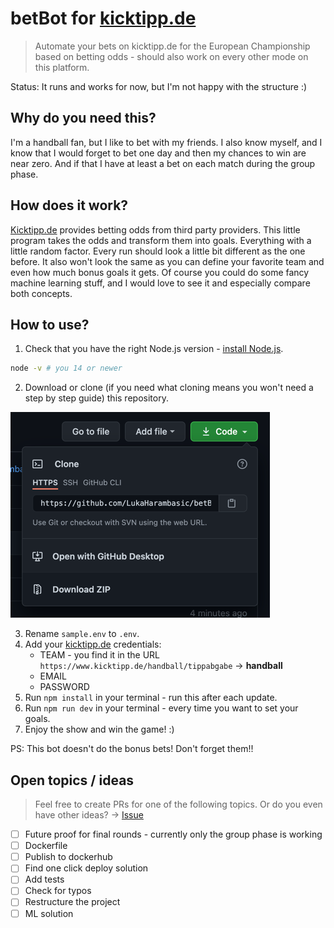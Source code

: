 # betBot for [kicktipp.de](https://www.kicktipp.de/)

> Automate your bets on kicktipp.de for the European Championship based on betting odds - should also work on every other mode on this platform.

Status: It runs and works for now, but I'm not happy with the structure :)

## Why do you need this?

I'm a handball fan, but I like to bet with my friends. I also know myself, and I know that I would forget to bet one day and then my chances to win are near zero. And if that I have at least a bet on each match during the group phase.

## How does it work?

[Kicktipp.de](https://www.kicktipp.de/) provides betting odds from third party providers. This little program takes the odds and transform them into goals. Everything with a little random factor. Every run should look a little bit different as the one before. It also won't look the same as you can define your favorite team and even how much bonus goals it gets. Of course you could do some fancy machine learning stuff, and I would love to see it and especially compare both concepts.

## How to use?

1. Check that you have the right Node.js version - [install Node.js](https://nodejs.org/en/download/).
```bash
node -v # you 14 or newer
```
2. Download or clone (if you need what cloning means you won't need a step by step guide) this repository.

![Download coding](docu/download.png)
   
3. Rename `sample.env` to `.env`.
4. Add your [kicktipp.de](https://www.kicktipp.de/) credentials:
    - TEAM - you find it in the URL `https://www.kicktipp.de/handball/tippabgabe` -> **handball**
    - EMAIL
    - PASSWORD
5. Run `npm install` in your terminal - run this after each update.
6. Run `npm run dev` in your terminal - every time you want to set your goals.
7. Enjoy the show and win the game! :)

PS: This bot doesn't do the bonus bets! Don't forget them!!

## Open topics / ideas

> Feel free to create PRs for one of the following topics. Or do you even have other ideas? -> [Issue](https://github.com/LukaHarambasic/betBot/issues)

- [ ] Future proof for final rounds - currently only the group phase is working
- [ ] Dockerfile
- [ ] Publish to dockerhub
- [ ] Find one click deploy solution
- [ ] Add tests
- [ ] Check for typos
- [ ] Restructure the project
- [ ] ML solution